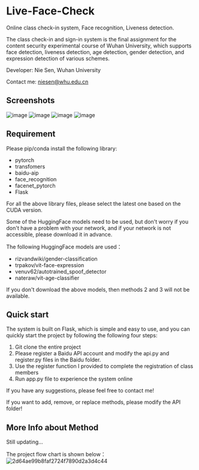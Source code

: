 # Live-Face-Check
Online class check-in system, Face recognition, Liveness detection.

The class check-in and sign-in system is the final assignment for the content security experimental course of  Wuhan University, which supports face detection, liveness detection, age detection, gender detection, and expression detection of various schemes.

Developer: Nie Sen, Wuhan University

Contact me: niesen@whu.edu.cn

## Screenshots

![image](https://github.com/Summu77/Live-Face-Check/assets/115442864/9f6986bc-3761-42a8-9df5-a864faa29ce0)
![image](https://github.com/Summu77/Live-Face-Check/assets/115442864/5b209fd9-11b1-4bdb-a6e6-d5c9752dc676)
![image](https://github.com/Summu77/Live-Face-Check/assets/115442864/3da3852c-d153-4bf3-9ca3-96fca1fdfb70)
![image](https://github.com/Summu77/Live-Face-Check/assets/115442864/c84ef8ff-e99a-4d6d-a9cd-53a9de8e5a15)

## Requirement

Please pip/conda install the following library:

- pytorch
- transfomers
- baidu-aip
- face_recognition
- facenet_pytorch
- Flask

For all the above library files, please select the latest one based on the CUDA version.

Some of the HuggingFace models need to be used, but don't worry if you don't have a problem with your network, and if your network is not accessible, please download it in advance.

The following HuggingFace models are used：

- rizvandwiki/gender-classification
- trpakov/vit-face-expression
- venuv62/autotrained_spoof_detector
- nateraw/vit-age-classifier

If you don't download the above models, then methods 2 and 3 will not be available.

## Quick start

The system is built on Flask, which is simple and easy to use, and you can quickly start the project by following the following four steps:

1. Git clone the entire project
2. Please register a Baidu API account and modify the api.py and register.py files in the Baidu folder.
3. Use the register function I provided to complete the registration of class members
4. Run app.py file to experience the system online

If you have any suggestions, please feel free to contact me!

If you want to add, remove, or replace methods, please modify the API folder!

## More Info about Method

Still updating...

The project flow chart is shown below：
![2d64ae99b8faf2724f7890d2a3d4c44](https://github.com/Summu77/Live-Face-Check/assets/115442864/d3a344ac-ae4e-4aa5-b874-44dd31415d0f)

